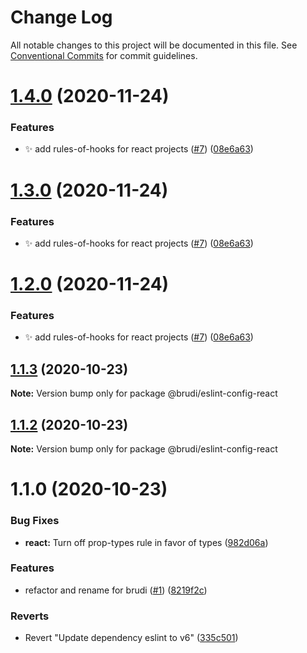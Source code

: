 # Change Log

All notable changes to this project will be documented in this file.
See [Conventional Commits](https://conventionalcommits.org) for commit guidelines.

# [1.4.0](https://github.com/brudi/eslint-config/compare/@brudi/eslint-config-react@1.1.3...@brudi/eslint-config-react@1.4.0) (2020-11-24)


### Features

* ✨ add rules-of-hooks for react projects ([#7](https://github.com/brudi/eslint-config/issues/7)) ([08e6a63](https://github.com/brudi/eslint-config/commit/08e6a63ec121081af4b410c76a14403f639ae0d4))





# [1.3.0](https://github.com/brudi/eslint-config/compare/@brudi/eslint-config-react@1.1.3...@brudi/eslint-config-react@1.3.0) (2020-11-24)


### Features

* ✨ add rules-of-hooks for react projects ([#7](https://github.com/brudi/eslint-config/issues/7)) ([08e6a63](https://github.com/brudi/eslint-config/commit/08e6a63ec121081af4b410c76a14403f639ae0d4))





# [1.2.0](https://github.com/brudi/eslint-config/compare/@brudi/eslint-config-react@1.1.3...@brudi/eslint-config-react@1.2.0) (2020-11-24)


### Features

* ✨ add rules-of-hooks for react projects ([#7](https://github.com/brudi/eslint-config/issues/7)) ([08e6a63](https://github.com/brudi/eslint-config/commit/08e6a63ec121081af4b410c76a14403f639ae0d4))





## [1.1.3](https://github.com/brudi/eslint-config/compare/@brudi/eslint-config-react@1.1.2...@brudi/eslint-config-react@1.1.3) (2020-10-23)

**Note:** Version bump only for package @brudi/eslint-config-react





## [1.1.2](https://github.com/brudi/eslint-config/compare/@brudi/eslint-config-react@1.1.0...@brudi/eslint-config-react@1.1.2) (2020-10-23)

**Note:** Version bump only for package @brudi/eslint-config-react





# 1.1.0 (2020-10-23)


### Bug Fixes

* **react:** Turn off prop-types rule in favor of types ([982d06a](https://github.com/brudi/eslint-config/commit/982d06af4cb760150ee1788b55fb95bda0873ea9))


### Features

* refactor and rename for brudi ([#1](https://github.com/brudi/eslint-config/issues/1)) ([8219f2c](https://github.com/brudi/eslint-config/commit/8219f2cf169096344f1fe36c317fc48b41abe29b))


### Reverts

* Revert "Update dependency eslint to v6" ([335c501](https://github.com/brudi/eslint-config/commit/335c50104de590c5f1ca3defe7377027b61f6bc0))
